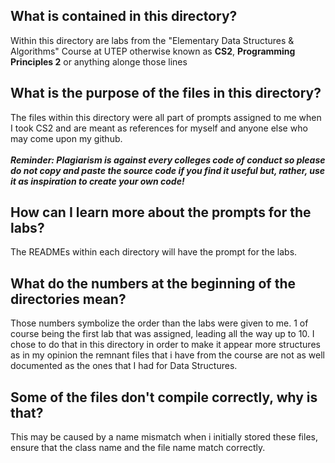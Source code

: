 <h2>What is contained in this directory?</h2>
Within this directory are labs from the "Elementary Data Structures & Algorithms" Course at UTEP otherwise known as <b>CS2</b>, <b>Programming Principles 2</b> or anything alonge those lines

<h2>What is the purpose of the files in this directory?</h2>
The files within this directory were all part of prompts assigned to me when I took CS2 and are meant as references for myself and anyone else who may come upon my github. 
<br></br>
<strong><i>Reminder: Plagiarism is against every colleges code of conduct so please do not copy and paste the source code if you find it useful but, rather, use it as inspiration to create your own code!</i></strong>

<h2>How can I learn more about the prompts for the labs?</h2>
The READMEs within each directory will have the prompt for the labs. 

<h2>What do the numbers at the beginning of the directories mean?</h2>
Those numbers symbolize the order than the labs were given to me. 1 of course being the first lab that was assigned, leading all the way up to 10. I chose to do that in this directory in order to make it appear more structures as in my opinion the remnant files that i have from the course are not as well documented as the ones that I had for Data Structures.

<h2>Some of the files don't compile correctly, why is that?</h2>
This may be caused by a name mismatch when i initially stored these files, ensure that the class name and the file name match correctly.




